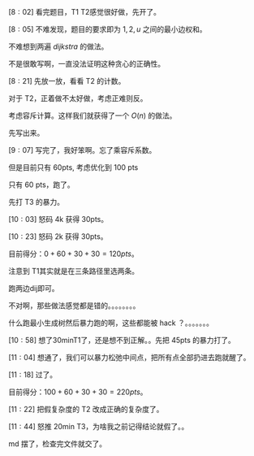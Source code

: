 $[8 : 02]$ 看完题目，T1 T2感觉很好做，先开了。

$[8 : 05]$ 不难发现，题目的要求即为 ${1, 2, u}$ 之间的最小边权和。

不难想到两遍 $dijkstra$ 的做法。

不是很敢写啊，一直没法证明这种贪心的正确性。

$[8 : 21]$ 先放一放，看看 T2 的计数。

对于 T2，正着做不太好做，考虑正难则反。

考虑容斥计算。这样我们就获得了一个 $O(n)$ 的做法。

先写出来。


$[9 : 07]$ 写完了，我好笨啊。忘了乘容斥系数。

但是目前只有 60pts, 考虑优化到 100 pts

只有 60 pts，跑了。

先打 T3 的暴力。

$[10 : 03]$ 怒码 4k 获得 30pts。

$[10 : 23]$ 怒码 2k 获得 30pts。

目前得分：$0 + 60 + 30 + 30 = 120pts$。

注意到 T1其实就是在三条路径里选两条。

跑两边dij即可。

不对啊，那些做法感觉都是错的。。。。。。。。

什么跑最小生成树然后暴力跑的啊，这些都能被 hack ？。。。。。。。

$[10 : 58]$ 想了30minT1了，还是想不到正解。。先把 45pts 的暴力打了。

$[11 : 04]$ 想通了，我们可以暴力松弛中间点，把所有点全部扔进去跑就醒了。

$[11 : 18]$ 过了。

目前得分：$100 + 60 + 30 + 30 = 220 pts$。

$[11 : 22]$ 把假复杂度的 T2 改成正确的复杂度了。

$[11 : 44]$ 怒推 20min T3，为啥我之前记得结论就假了。。

md 摆了，检查完文件就交了。
